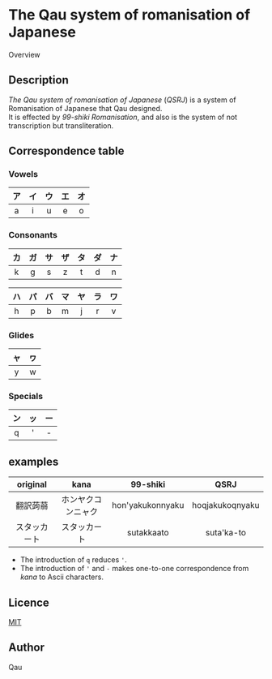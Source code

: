# The Qau system of romanisation of Japanese

Overview

## Description

*The Qau system of romanisation of Japanese* (*QSRJ*) is a system of Romanisation of Japanese that Qau designed.
<br/>It is effected by *99-shiki Romanisation*, and also is the system of not transcription but transliteration.

## Correspondence table

### Vowels

|ア|イ|ウ|エ|オ|
|:-:|:-:|:-:|:-:|:-:|
|a|i|u|e|o|

### Consonants

|カ|ガ|サ|ザ|タ|ダ|ナ|
|:-:|:-:|:-:|:-:|:-:|:-:|:-:|
|k|g|s|z|t|d|n|

|ハ|パ|バ|マ|ヤ|ラ|ワ|
|:-:|:-:|:-:|:-:|:-:|:-:|:-:|
|h|p|b|m|j|r|v|

### Glides

|ャ|ヮ|
|:-:|:-:|
|y|w|

### Specials

|ン|ッ|ー|
|:-:|:-:|:-:|
|q|'|-|

## examples

|original|kana|99-shiki|QSRJ|
|:-:|:-:|:-:|:-:|
|翻訳蒟蒻|ホンヤクコンニャク|hon'yakukonnyaku|hoqjakukoqnyaku|
|スタッカート|スタッカート|sutakkaato|suta'ka-to|

- The introduction of `q` reduces `'`.
- The introduction of `'` and `-` makes one-to-one correspondence from *kana* to Ascii characters.

## Licence

[MIT](https://github.com/tcnksm/tool/blob/master/LICENCE)

## Author

Qau
